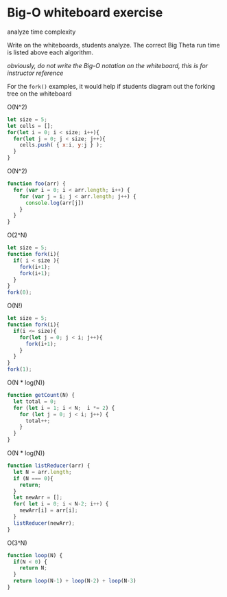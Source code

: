 # Big-O whiteboard exercise

analyze time complexity

Write on the whiteboards, students analyze. The correct Big Theta run time is listed above each algorithm.

_obviously, do not write the Big-O notation on the whiteboard, this is for instructor reference_

For the `fork()` examples, it would help if students diagram out the forking tree on the whiteboard

O(N^2)
```javascript
let size = 5;
let cells = [];
for(let i = 0; i < size; i++){
  for(let j = 0; j < size; j++){
    cells.push( { x:i, y:j } );
  }
}
```

O(N^2)
```javascript
function foo(arr) {
  for (var i = 0; i < arr.length; i++) {
    for (var j = i; j < arr.length; j++) {
      console.log(arr[j])
    }
  }
}
```

O(2^N)
```javascript
let size = 5;
function fork(i){
  if( i < size ){
    fork(i+1);
    fork(i+1);
  }
}
fork(0);
```

O(N!)
```javascript
let size = 5;
function fork(i){
  if(i <= size){
    for(let j = 0; j < i; j++){
      fork(i+1);
    }
  }
}
fork(1);
```

O(N * log(N))
```javascript
function getCount(N) {
  let total = 0;
  for (let i = 1; i < N;  i *= 2) {
    for (let j = 0; j < i; j++) {
      total++;
    }
  }
}
```

O(N * log(N))
```javascript
function listReducer(arr) {
  let N = arr.length;
  if (N === 0){
    return;
  }
  let newArr = [];
  for( let i = 0; i < N-2; i++) {
    newArr[i] = arr[i];
  }
  listReducer(newArr);
}
```

O(3^N)
```javascript
function loop(N) {
  if(N < 0) {
    return N;
  }
  return loop(N-1) + loop(N-2) + loop(N-3)
}
```
